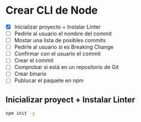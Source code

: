 # Crear CLI de Node

- [x] Inicializar proyecto + Instalar Linter
- [ ] Pedirle al usuario el nombre del commit
- [ ] Mostar una lista de posibles commits
- [ ] Pedirle al usuario si es Breaking Change
- [ ] Confirmar con el usuario el commit
- [ ] Crear el commit
- [ ] Comprobar si está en un repositorio de Git
- [ ] Crear binario
- [ ] Publucar el paquete en npm

## Inicializar proyect + Instalar Linter

```bash
npm init -y
```
